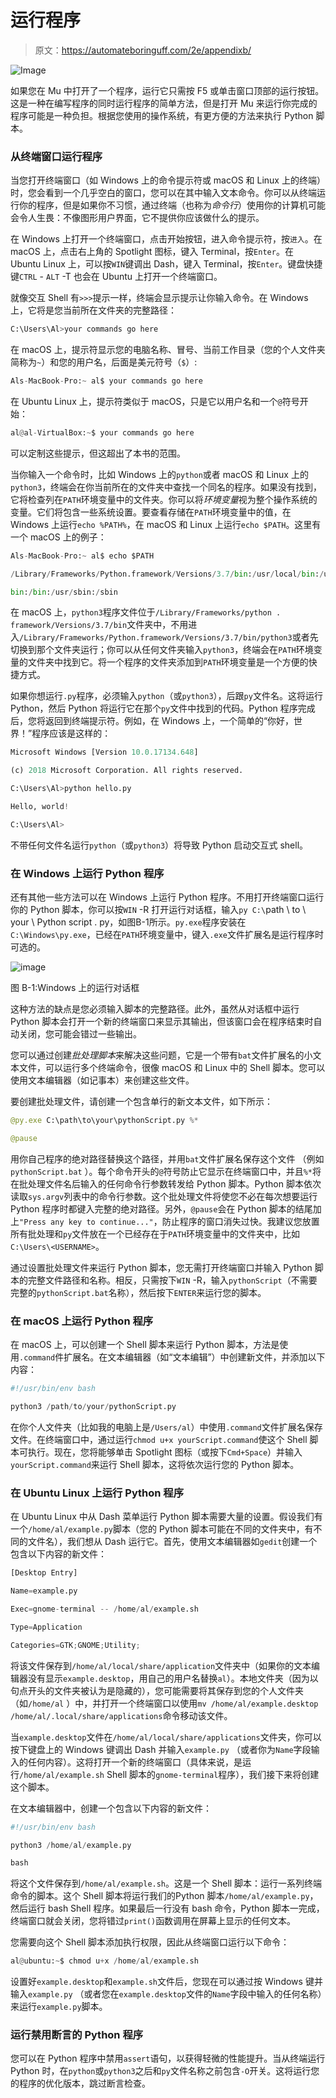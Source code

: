 # 运行程序

> 原文：<https://automateboringuff.com/2e/appendixb/>

![Image](img/a142067b8fe2d92e913e5f78198ae4f5.png)

如果您在 Mu 中打开了一个程序，运行它只需按 F5 或单击窗口顶部的运行按钮。这是一种在编写程序的同时运行程序的简单方法，但是打开 Mu 来运行你完成的程序可能是一种负担。根据您使用的操作系统，有更方便的方法来执行 Python 脚本。

### 从终端窗口运行程序

当您打开终端窗口（如 Windows 上的命令提示符或 macOS 和 Linux 上的终端）时，您会看到一个几乎空白的窗口，您可以在其中输入文本命令。你可以从终端运行你的程序，但是如果你不习惯，通过终端（也称为*命令行*）使用你的计算机可能会令人生畏：不像图形用户界面，它不提供你应该做什么的提示。

在 Windows 上打开一个终端窗口，点击开始按钮，进入命令提示符，按`进入`。在 macOS 上，点击右上角的 Spotlight 图标，键入 Terminal，按`Enter`。在 Ubuntu Linux 上，可以按`WIN`键调出 Dash，键入 Terminal，按`Enter`。键盘快捷键`CTRL` - `ALT` -T 也会在 Ubuntu 上打开一个终端窗口。

就像交互 Shell 有`>>>`提示一样，终端会显示提示让你输入命令。在 Windows 上，它将是您当前所在文件夹的完整路径：

```py
C:\Users\Al>your commands go here
```

在 macOS 上，提示符显示您的电脑名称、冒号、当前工作目录（您的个人文件夹简称为`~`）和您的用户名，后面是美元符号（`$`）:

```py
Als-MacBook-Pro:~ al$ your commands go here
```

在 Ubuntu Linux 上，提示符类似于 macOS，只是它以用户名和一个`@`符号开始：

```py
al@al-VirtualBox:~$ your commands go here
```

可以定制这些提示，但这超出了本书的范围。

当你输入一个命令时，比如 Windows 上的`python`或者 macOS 和 Linux 上的`python3`，终端会在你当前所在的文件夹中查找一个同名的程序。如果没有找到，它将检查列在`PATH`环境变量中的文件夹。你可以将*环境变量*视为整个操作系统的变量。它们将包含一些系统设置。要查看存储在`PATH`环境变量中的值，在 Windows 上运行`echo %PATH%`，在 macOS 和 Linux 上运行`echo $PATH`。这里有一个 macOS 上的例子：

```py
Als-MacBook-Pro:~ al$ echo $PATH

/Library/Frameworks/Python.framework/Versions/3.7/bin:/usr/local/bin:/usr/

bin:/bin:/usr/sbin:/sbin
```

在 macOS 上，`python3`程序文件位于`/Library/Frameworks/python . framework/Versions/3.7/bin`文件夹中，不用进入`/Library/Frameworks/Python.framework/Versions/3.7/bin/python3`或者先切换到那个文件夹运行；你可以从任何文件夹输入`python3`，终端会在`PATH`环境变量的文件夹中找到它。将一个程序的文件夹添加到`PATH`环境变量是一个方便的快捷方式。

如果你想运行`.py`程序，必须输入`python`（或`python3`），后跟`py`文件名。这将运行 Python，然后 Python 将运行它在那个`py`文件中找到的代码。Python 程序完成后，您将返回到终端提示符。例如，在 Windows 上，一个简单的“你好，世界！”程序应该是这样的：

```py
Microsoft Windows [Version 10.0.17134.648]

(c) 2018 Microsoft Corporation. All rights reserved.

C:\Users\Al>python hello.py

Hello, world!

C:\Users\Al>
```

不带任何文件名运行`python`（或`python3`）将导致 Python 启动交互式 shell。

### 在 Windows 上运行 Python 程序

还有其他一些方法可以在 Windows 上运行 Python 程序。不用打开终端窗口运行你的 Python 脚本，你可以按`WIN` -R 打开运行对话框，输入`py C:\`path \ to \ your \ Python script . py，如图B-1所示。`py.exe`程序安装在`C:\Windows\py.exe`，已经在`PATH`环境变量中，键入`.exe`文件扩展名是运行程序时可选的。

![image](img/bdd569423362b3fb2aa810ce24188a1a.png)

图 B-1:Windows 上的运行对话框

这种方法的缺点是您必须输入脚本的完整路径。此外，虽然从对话框中运行 Python 脚本会打开一个新的终端窗口来显示其输出，但该窗口会在程序结束时自动关闭，您可能会错过一些输出。

您可以通过创建*批处理脚本*来解决这些问题，它是一个带有`bat`文件扩展名的小文本文件，可以运行多个终端命令，很像 macOS 和 Linux 中的 Shell 脚本。您可以使用文本编辑器（如记事本）来创建这些文件。

要创建批处理文件，请创建一个包含单行的新文本文件，如下所示：

```py
@py.exe C:\path\to\your\pythonScript.py %*

@pause
```

用你自己程序的绝对路径替换这个路径，并用`bat`文件扩展名保存这个文件 （例如`pythonScript.bat` ）。每个命令开头的`@`符号防止它显示在终端窗口中，并且`%*`将在批处理文件名后输入的任何命令行参数转发给 Python 脚本。Python 脚本依次读取`sys.argv`列表中的命令行参数。这个批处理文件将使您不必在每次想要运行 Python 程序时都键入完整的绝对路径。另外，`@pause`会在 Python 脚本的结尾加上`"Press any key to continue..."`，防止程序的窗口消失过快。我建议您放置所有批处理和`py`文件放在一个已经存在于`PATH`环境变量中的文件夹中，比如`C:\Users\<USERNAME>`。

通过设置批处理文件来运行 Python 脚本，您无需打开终端窗口并输入 Python 脚本的完整文件路径和名称。相反，只需按下`WIN` -R，输入`pythonScript`（不需要完整的`pythonScript.bat`名称），然后按下`ENTER`来运行您的脚本。

### 在 macOS 上运行 Python 程序

在 macOS 上，可以创建一个 Shell 脚本来运行 Python 脚本，方法是使用`.command`件扩展名。在文本编辑器（如“文本编辑”）中创建新文件，并添加以下内容：

```py
#!/usr/bin/env bash

python3 /path/to/your/pythonScript.py
```

在你个人文件夹（比如我的电脑上是`/Users/al`）中使用`.command`文件扩展名保存文件。在终端窗口中，通过运行`chmod u+x yourScript.command`使这个 Shell 脚本可执行。现在，您将能够单击 Spotlight 图标（或按下`Cmd+Space`）并输入`yourScript.command`来运行 Shell 脚本，这将依次运行您的 Python 脚本。

### 在 Ubuntu Linux 上运行 Python 程序

在 Ubuntu Linux 中从 Dash 菜单运行 Python 脚本需要大量的设置。假设我们有一个`/home/al/example.py`脚本（您的 Python 脚本可能在不同的文件夹中，有不同的文件名），我们想从 Dash 运行它。首先，使用文本编辑器如`gedit`创建一个包含以下内容的新文件：

```py
[Desktop Entry]

Name=example.py

Exec=gnome-terminal -- /home/al/example.sh

Type=Application

Categories=GTK;GNOME;Utility;
```

将该文件保存到`/home/al/local/share/application`文件夹中（如果你的文本编辑器没有显示`example.desktop`，用自己的用户名替换`al`）。本地文件夹（因为以句点开头的文件夹被认为是隐藏的），您可能需要将其保存到您的个人文件夹（如`/home/al` ）中，并打开一个终端窗口以使用`mv /home/al/example.desktop /home/al/.local/share/applications`命令移动该文件。

当`example.desktop`文件在`/home/al/local/share/applications`文件夹，你可以按下键盘上的 Windows 键调出 Dash 并输入`example.py` （或者你为`Name`字段输入的任何内容）。这将打开一个新的终端窗口（具体来说，是运行`/home/al/example.sh` Shell 脚本的`gnome-terminal`程序），我们接下来将创建这个脚本。

在文本编辑器中，创建一个包含以下内容的新文件：

```py
#!/usr/bin/env bash

python3 /home/al/example.py

bash
```

将这个文件保存到`/home/al/example.sh`。这是一个 Shell 脚本：运行一系列终端命令的脚本。这个 Shell 脚本将运行我们的Python 脚本`/home/al/example.py`，然后运行 bash Shell 程序。如果最后一行没有 bash 命令，Python 脚本一完成，终端窗口就会关闭，您将错过`print()`函数调用在屏幕上显示的任何文本。

您需要向这个 Shell 脚本添加执行权限，因此从终端窗口运行以下命令：

```py
al@ubuntu:~$ chmod u+x /home/al/example.sh
```

设置好`example.desktop`和`example.sh`文件后，您现在可以通过按 Windows 键并输入`example.py` （或者您在`example.desktop`文件的`Name`字段中输入的任何名称）来运行`example.py`脚本。

### 运行禁用断言的 Python 程序

您可以在 Python 程序中禁用`assert`语句，以获得轻微的性能提升。当从终端运行 Python 时，在`python`或`python3`之后和`py`文件名称之前包含`-O`开关。这将运行您的程序的优化版本，跳过断言检查。
